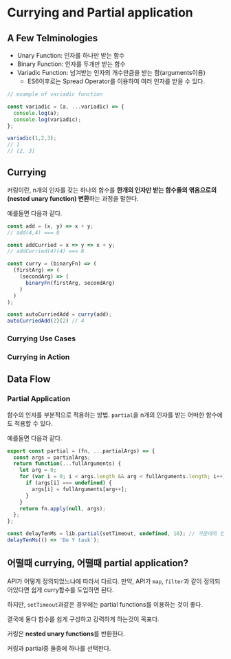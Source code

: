 # Currying and Partial application

## A Few Telminologies

- Unary Function: 인자를 하나만 받는 함수
- Binary Function: 인자를 두개만 받는 함수
- Variadic Function: 넘겨받는 인자의 개수만큼을 받는 함(arguments이용)
  - ES6이후로는 Spread Operator를 이용하여 여러 인자를 받을 수 있다.

```js
// example of variadic function

const variadic = (a, ...variadic) => {
  console.log(a);
  console.log(variadic);
};

variadic(1,2,3);
// 1
// [2, 3]
```

## Currying

커링이란, n개의 인자를 갖는 하나의 함수를 **한개의 인자만 받는 함수들의 엮음으로의(nested unary function) 변환**하는 과정을 말한다.

예를들면 다음과 같다.

```js
const add = (x, y) => x + y;
// add(4,4) === 8

const addCurried = x => y => x + y;
// addCurried(4)(4) === 8

const curry = (binaryFn) => (
  (firstArg) => (
    (secondArg) => (
      binaryFn(firstArg, secondArg)
    )
  )
);

const autoCurriedAdd = curry(add);
autoCurriedAdd(2)(2) // 4
```

### Currying Use Cases

### Currying in Action

## Data Flow

### Partial Application

함수의 인자를 부분적으로 적용하는 방법. `partial`을 n개의 인자를 받는 어떠한 함수에도 적용할 수 있다.

예를들면 다음과 같다.

```js
export const partial = (fn, ...partialArgs) => {
  const args = partialArgs;
  return function(...fullArguments) {
    let arg = 0;
    for (var i = 0; i < args.length && arg < fullArguments.length; i++) {
      if (args[i] === undefined) {
        args[i] = fullArguments[arg++];
      }
    }
    return fn.apply(null, args);
  };
};

const delayTenMs = lib.partial(setTimeout, undefined, 10); // 가운데의 인자가 undefined이다. (만약, currying이라면 가운데에 undefined를 두는 것이 불가능하다. 그래서 인자의 순서를 wrapper function을 이용해서 바꿔야 하는데 이는 오버헤드)
delayTenMs(() => 'Do Y task');
```

## 어떨때 currying, 어떨때 partial application?

API가 어떻게 정의되었느냐에 따라서 다르다. 만약, API가 `map`, `filter`과 같이 정의되어있다면 쉽게 curry함수를 도입하면 된다.

하지만, `setTimeout`과같은 경우에는 partial functions를 이용하는 것이 좋다.

결국에 둘다 함수를 쉽게 구성하고 강력하게 하는것이 목표다.

커링은 **nested unary functions**를 반환한다.

커링과 partial중 둘중에 하나를 선택한다.
